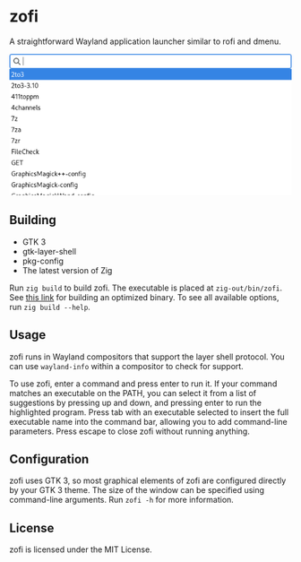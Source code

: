 # zofi

A straightforward Wayland application launcher similar to rofi and dmenu.

![Screenshot](screenshot.png)

## Building

- GTK 3
- gtk-layer-shell
- pkg-config
- The latest version of Zig

Run `zig build` to build zofi. The executable is placed at `zig-out/bin/zofi`.
See [this link](https://ziglang.org/documentation/master/#Build-Mode) for
building an optimized binary. To see all available options, run
`zig build --help`.

## Usage

zofi runs in Wayland compositors that support the layer shell protocol. You can
use `wayland-info` within a compositor to check for support.

To use zofi, enter a command and press enter to run it. If your command matches
an executable on the PATH, you can select it from a list of suggestions by
pressing up and down, and pressing enter to run the highlighted program. Press
tab with an executable selected to insert the full executable name into the
command bar, allowing you to add command-line parameters. Press escape to close
zofi without running anything.

## Configuration

zofi uses GTK 3, so most graphical elements of zofi are configured directly by
your GTK 3 theme. The size of the window can be specified using command-line
arguments. Run `zofi -h` for more information.

## License

zofi is licensed under the MIT License.
